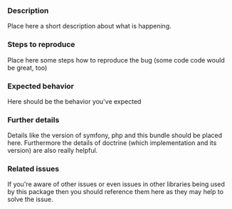 ### Description

Place here a short description about what is happening.

### Steps to reproduce

Place here some steps how to reproduce the bug (some code code would be great, too)

### Expected behavior

Here should be the behavior you've expected

### Further details

Details like the version of symfony, php and this bundle should be placed here.
Furthermore the details of doctrine (which implementation and its version) are also really helpful.

### Related issues

If you're aware of other issues or even issues in other libraries being used by this package then you should reference them here as they may help to solve the issue.
